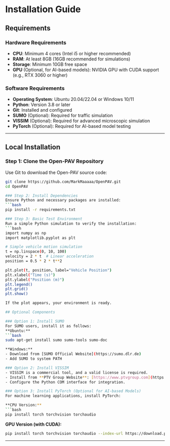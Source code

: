 # Installation Guide

## Requirements

### Hardware Requirements
- **CPU**: Minimum 4 cores (Intel i5 or higher recommended)
- **RAM**: At least 8GB (16GB recommended for simulations)
- **Storage**: Minimum 10GB free space
- **GPU** (Optional, for AI-based models): NVIDIA GPU with CUDA support (e.g., RTX 3060 or higher)

### Software Requirements
- **Operating System**: Ubuntu 20.04/22.04 or Windows 10/11
- **Python**: Version 3.8 or later
- **Git**: Installed and configured
- **SUMO** (Optional): Required for traffic simulation
- **VISSIM** (Optional): Required for advanced microscopic simulation
- **PyTorch** (Optional): Required for AI-based model testing

---

## Local Installation

### Step 1: Clone the Open-PAV Repository
Use Git to download the Open-PAV source code:

```bash
git clone https://github.com/MarkMaaaaa/OpenPAV.git
cd OpenPAV

### Step 2: Install Dependencies
Ensure Python and necessary packages are installed:
```bash
pip install -r requirements.txt

### Step 3: Basic Test Environment
Run a simple Python simulation to verify the installation:
```bash
import numpy as np
import matplotlib.pyplot as plt

# Simple vehicle motion simulation
t = np.linspace(0, 10, 100)
velocity = 2 * t  # Linear acceleration
position = 0.5 * 2 * t**2

plt.plot(t, position, label="Vehicle Position")
plt.xlabel("Time (s)")
plt.ylabel("Position (m)")
plt.legend()
plt.grid()
plt.show()

If the plot appears, your environment is ready.

## Optional Components

### Option 1: Install SUMO
For SUMO users, install it as follows:
**Ubuntu:**
```bash
sudo apt-get install sumo sumo-tools sumo-doc

**Windows:**
- Download from [SUMO Official Website](https://sumo.dlr.de)
- Add SUMO to system PATH

### Option 2: Install VISSIM
- VISSIM is a commercial tool, and a valid license is required.
- Install from **PTV Group Website**: [https://www.ptvgroup.com](https://www.ptvgroup.com)
- Configure the Python COM interface for integration.

### Option 3: Install PyTorch (Optional for AI-based Models)
For machine learning applications, install PyTorch:

**CPU Version:**
```bash
pip install torch torchvision torchaudio
```

**GPU Version (with CUDA):**
```bash
pip install torch torchvision torchaudio --index-url https://download.pytorch.org/whl/cu118
```

---








